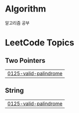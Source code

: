 # Algorithm
알고리즘 공부

<!---LeetCode Topics Start-->
# LeetCode Topics
## Two Pointers
|  |
| ------- |
| [0125-valid-palindrome](https://github.com/jawoon1120/Algorithm/tree/master/0125-valid-palindrome) |
## String
|  |
| ------- |
| [0125-valid-palindrome](https://github.com/jawoon1120/Algorithm/tree/master/0125-valid-palindrome) |
<!---LeetCode Topics End-->
